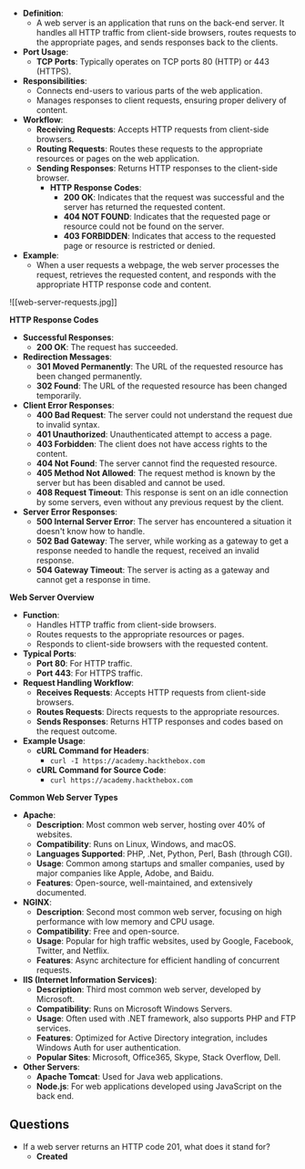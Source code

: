 - **Definition**:
    - A web server is an application that runs on the back-end server. It handles all HTTP traffic from client-side browsers, routes requests to the appropriate pages, and sends responses back to the clients.
- **Port Usage**:
    - **TCP Ports**: Typically operates on TCP ports 80 (HTTP) or 443 (HTTPS).
- **Responsibilities**:
    - Connects end-users to various parts of the web application.
    - Manages responses to client requests, ensuring proper delivery of content.
- **Workflow**:
    - **Receiving Requests**: Accepts HTTP requests from client-side browsers.
    - **Routing Requests**: Routes these requests to the appropriate resources or pages on the web application.
    - **Sending Responses**: Returns HTTP responses to the client-side browser.
        - **HTTP Response Codes**:
            - **200 OK**: Indicates that the request was successful and the server has returned the requested content.
            - **404 NOT FOUND**: Indicates that the requested page or resource could not be found on the server.
            - **403 FORBIDDEN**: Indicates that access to the requested page or resource is restricted or denied.
- **Example**:
    - When a user requests a webpage, the web server processes the request, retrieves the requested content, and responds with the appropriate HTTP response code and content.

![[web-server-requests.jpg]]

**HTTP Response Codes**
- **Successful Responses**:
    - **200 OK**: The request has succeeded.
- **Redirection Messages**:
    - **301 Moved Permanently**: The URL of the requested resource has been changed permanently.
    - **302 Found**: The URL of the requested resource has been changed temporarily.
- **Client Error Responses**:
    - **400 Bad Request**: The server could not understand the request due to invalid syntax.
    - **401 Unauthorized**: Unauthenticated attempt to access a page.
    - **403 Forbidden**: The client does not have access rights to the content.
    - **404 Not Found**: The server cannot find the requested resource.
    - **405 Method Not Allowed**: The request method is known by the server but has been disabled and cannot be used.
    - **408 Request Timeout**: This response is sent on an idle connection by some servers, even without any previous request by the client.
- **Server Error Responses**:
    - **500 Internal Server Error**: The server has encountered a situation it doesn't know how to handle.
    - **502 Bad Gateway**: The server, while working as a gateway to get a response needed to handle the request, received an invalid response.
    - **504 Gateway Timeout**: The server is acting as a gateway and cannot get a response in time.


**Web Server Overview**
- **Function**:
    - Handles HTTP traffic from client-side browsers.
    - Routes requests to the appropriate resources or pages.
    - Responds to client-side browsers with the requested content.
- **Typical Ports**:
    - **Port 80**: For HTTP traffic.
    - **Port 443**: For HTTPS traffic.
- **Request Handling Workflow**:
    - **Receives Requests**: Accepts HTTP requests from client-side browsers.
    - **Routes Requests**: Directs requests to the appropriate resources.
    - **Sends Responses**: Returns HTTP responses and codes based on the request outcome.
- **Example Usage**:
    - **cURL Command for Headers**:
        - `curl -I https://academy.hackthebox.com`
    - **cURL Command for Source Code**:
        - `curl https://academy.hackthebox.com`




**Common Web Server Types**
- **Apache**: 
    - **Description**: Most common web server, hosting over 40% of websites.
    - **Compatibility**: Runs on Linux, Windows, and macOS.
    - **Languages Supported**: PHP, .Net, Python, Perl, Bash (through CGI).
    - **Usage**: Common among startups and smaller companies, used by major companies like Apple, Adobe, and Baidu.
    - **Features**: Open-source, well-maintained, and extensively documented.
- **NGINX**:
    - **Description**: Second most common web server, focusing on high performance with low memory and CPU usage.
    - **Compatibility**: Free and open-source.
    - **Usage**: Popular for high traffic websites, used by Google, Facebook, Twitter, and Netflix.
    - **Features**: Async architecture for efficient handling of concurrent requests.
- **IIS (Internet Information Services)**:
    - **Description**: Third most common web server, developed by Microsoft.
    - **Compatibility**: Runs on Microsoft Windows Servers.
    - **Usage**: Often used with .NET framework, also supports PHP and FTP services.
    - **Features**: Optimized for Active Directory integration, includes Windows Auth for user authentication.
    - **Popular Sites**: Microsoft, Office365, Skype, Stack Overflow, Dell.
- **Other Servers**:
    - **Apache Tomcat**: Used for Java web applications.
    - **Node.js**: For web applications developed using JavaScript on the back end.


## Questions
- If a web server returns an HTTP code 201, what does it stand for?
	- **Created**